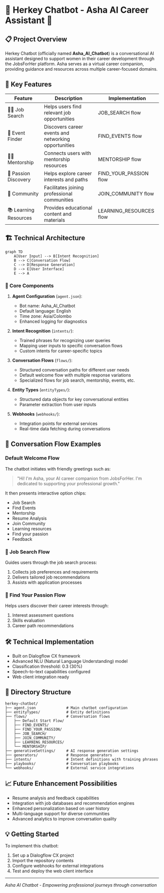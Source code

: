 # 🤖 Herkey Chatbot - Asha AI Career Assistant 🚀

## 📋 Project Overview

Herkey Chatbot (officially named **Asha_AI_Chatbot**) is a conversational AI assistant designed to support women in their career development through the JobsForHer platform. Asha serves as a virtual career companion, providing guidance and resources across multiple career-focused domains.

## 🌟 Key Features

| Feature | Description | Implementation |
|---------|-------------|----------------|
| 👩‍💼 Job Search | Helps users find relevant job opportunities | JOB_SEARCH flow |
| 📅 Event Finder | Discovers career events and networking opportunities | FIND_EVENTS flow |
| 👨‍🏫 Mentorship | Connects users with mentorship resources | MENTORSHIP flow |
| 🧩 Passion Discovery | Helps explore career interests and paths | FIND_YOUR_PASSION flow |
| 👥 Community | Facilitates joining professional communities | JOIN_COMMUNITY flow |
| 📚 Learning Resources | Provides educational content and materials | LEARNING_RESOURCES flow |

## 🏗️ Technical Architecture

```mermaid
graph TD
    A[User Input] --> B[Intent Recognition]
    B --> C[Conversation Flow]
    C --> D[Response Generation]
    D --> E[User Interface]
    E --> A
```

### 🧠 Core Components

1. **Agent Configuration** (`agent.json`):
   - Bot name: Asha_AI_Chatbot
   - Default language: English
   - Time zone: Asia/Colombo
   - Enhanced logging for diagnostics

2. **Intent Recognition** (`intents/`):
   - Trained phrases for recognizing user queries
   - Mapping user inputs to specific conversation flows
   - Custom intents for career-specific topics

3. **Conversation Flows** (`flows/`):
   - Structured conversation paths for different user needs
   - Default welcome flow with multiple response variations
   - Specialized flows for job search, mentorship, events, etc.

4. **Entity Types** (`entityTypes/`):
   - Structured data objects for key conversational entities
   - Parameter extraction from user inputs

5. **Webhooks** (`webhooks/`):
   - Integration points for external services
   - Real-time data fetching during conversations

## 💬 Conversation Flow Examples

### Default Welcome Flow

The chatbot initiates with friendly greetings such as:
> "Hi! I'm Asha, your AI career companion from JobsForHer. I'm dedicated to supporting your professional growth."

It then presents interactive option chips:
- Job Search
- Find Events
- Mentorship
- Resume Analysis
- Join Community
- Learning resources
- Find your passion
- Feedback

### 💼 Job Search Flow

Guides users through the job search process:
1. Collects job preferences and requirements
2. Delivers tailored job recommendations
3. Assists with application processes

### 🌱 Find Your Passion Flow

Helps users discover their career interests through:
1. Interest assessment questions
2. Skills evaluation
3. Career path recommendations

## 🛠️ Technical Implementation

- Built on Dialogflow CX framework
- Advanced NLU (Natural Language Understanding) model
- Classification threshold: 0.3 (30%)
- Speech-to-text capabilities configured
- Web client integration ready

## 📂 Directory Structure

```
herkey-chatbot/
├── agent.json              # Main chatbot configuration
├── entityTypes/            # Entity definitions
├── flows/                  # Conversation flows
│   ├── Default Start Flow/
│   ├── FIND_EVENTS/
│   ├── FIND_YOUR_PASSION/
│   ├── JOB_SEARCH/
│   ├── JOIN_COMMUNITY/
│   ├── LEARNING_RESOURCES/
│   └── MENTORSHIP/
├── generativeSettings/     # AI response generation settings
├── generators/             # Response generators
├── intents/                # Intent definitions with training phrases
├── playbooks/              # Conversation playbooks
└── webhooks/               # External service integrations
```

## 📈 Future Enhancement Possibilities

- Resume analysis and feedback capabilities
- Integration with job databases and recommendation engines
- Enhanced personalization based on user history
- Multi-language support for diverse communities
- Advanced analytics to improve conversation quality

## 💡 Getting Started

To implement this chatbot:
1. Set up a Dialogflow CX project
2. Import the repository contents
3. Configure webhooks for external integrations
4. Test and deploy the web client interface

---

*Asha AI Chatbot - Empowering professional journeys through conversation*